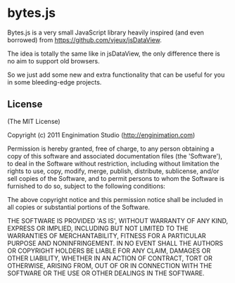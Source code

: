 # bytes.js

Bytes.js is a very small JavaScript library heavily inspired (and even borrowed)
from https://github.com/vjeux/jsDataView.

The idea is totally the same like in jsDataView, the only difference there is no aim to support old browsers.

So we just add some new and extra functionality that can be useful for you in some bleeding-edge projects.


## License

(The MIT License)

Copyright (c) 2011 Enginimation Studio (http://enginimation.com)

Permission is hereby granted, free of charge, to any person obtaining a copy of this software and associated documentation files (the 'Software'), to deal in the Software without restriction, including without limitation the rights to use, copy, modify, merge, publish, distribute, sublicense, and/or sell copies of the Software, and to permit persons to whom the Software is furnished to do so, subject to the following conditions:

The above copyright notice and this permission notice shall be included in all copies or substantial portions of the Software.

THE SOFTWARE IS PROVIDED 'AS IS', WITHOUT WARRANTY OF ANY KIND, EXPRESS OR IMPLIED, INCLUDING BUT NOT LIMITED TO THE WARRANTIES OF MERCHANTABILITY, FITNESS FOR A PARTICULAR PURPOSE AND NONINFRINGEMENT. IN NO EVENT SHALL THE AUTHORS OR COPYRIGHT HOLDERS BE LIABLE FOR ANY CLAIM, DAMAGES OR OTHER LIABILITY, WHETHER IN AN ACTION OF CONTRACT, TORT OR OTHERWISE, ARISING FROM, OUT OF OR IN CONNECTION WITH THE SOFTWARE OR THE USE OR OTHER DEALINGS IN THE SOFTWARE.
